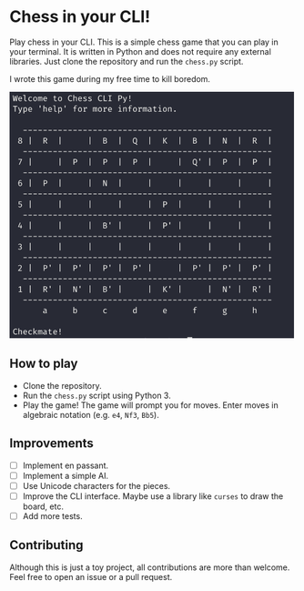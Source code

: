 # Chess in your CLI!

Play chess in your CLI. This is a simple chess game that you can play in your terminal. It is written in Python and does not require any external libraries. Just clone the repository and run the `chess.py` script.

I wrote this game during my free time to kill boredom.

<img src="cli.png" width="500">

## How to play

- Clone the repository.
- Run the `chess.py` script using Python 3.
- Play the game! The game will prompt you for moves. Enter moves in algebraic notation (e.g. `e4`, `Nf3`, `Bb5`).

## Improvements

- [ ] Implement en passant.
- [ ] Implement a simple AI.
- [ ] Use Unicode characters for the pieces.
- [ ] Improve the CLI interface. Maybe use a library like `curses` to draw the board, etc.
- [ ] Add more tests.

## Contributing

Although this is just a toy project, all contributions are more than welcome. Feel free to open an issue or a pull request.
